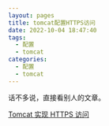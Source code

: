 ```yaml
---
layout: pages
title: tomcat配置HTTPS访问
date: 2022-10-04 18:47:40
tags:
  - 配置
  - tomcat
categories:
  - 配置
  - tomcat
---
```


话不多说，直接看别人的文章。

[Tomcat 实现 HTTPS 访问](https://www.cnblogs.com/54chensongxia/p/13754839.html)
